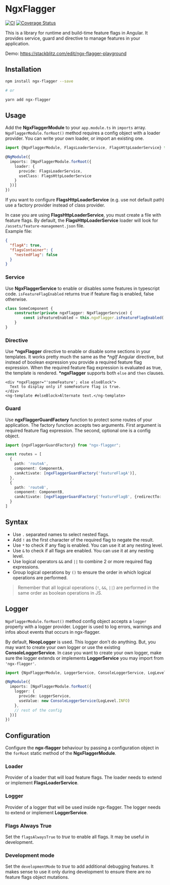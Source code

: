 # NgxFlagger

[![CI](https://github.com/fakeJan499/ngx-flagger/actions/workflows/main.yml/badge.svg)](https://github.com/fakeJan499/ngx-flagger/actions/workflows/main.yml)
[![Coverage Status](https://coveralls.io/repos/github/fakeJan499/ngx-flagger/badge.svg?branch=master)](https://coveralls.io/github/fakeJan499/ngx-flagger?branch=master)

This is a library for runtime and build-time feature flags in Angular. It provides service, guard and directive to
manage features in
your application.

Demo: https://stackblitz.com/edit/ngx-flagger-playground

## Installation

```bash
npm install ngx-flagger --save

# or

yarn add ngx-flagger
```

## Usage

Add the **NgxFlaggerModule** to your ``app.module.ts`` in ``imports`` array.
``NgxFlaggerModule.forRoot()`` method requires a config object with a loader provider.
You can write your own loader, or import an existing one.

```typescript
import {NgxFlaggerModule, FlagsLoaderService, FlagsHttpLoaderService} from 'ngx-flagger';

@NgModule({
  imports: [NgxFlaggerModule.forRoot({
    loader: {
      provide: FlagsLoaderService,
      useClass: FlagsHttpLoaderService
    }
  })]
})
```

If you want to configure **FlagsHttpLoaderService** (e.g. use not default path) use a factory provider instead of class
provider.

In case you are using **FlagsHttpLoaderService**, you must create a file with feature flags.
By default, the **FlagsHttpLoaderService** loader will look for ``/assets/feature-management.json`` file.  
Example file:

```json
{
  "flagA": true,
  "flagsContainer": {
    "nestedFlag": false
  }
}
```

### Service

Use **NgxFlaggerService** to enable or disables some features in typescript code.
``isFeatureFlagEnabled`` returns true if feature flag is enabled, false otherwise.

```typescript
class SomeComponent {
    constructor(private ngxFlagger: NgxFlaggerService) {
        const isFeatureEnabled = this.ngxFlagger.isFeatureFlagEnabled('flagName');
    }
}
```

### Directive

Use **\*ngxFlagger** directive to enable or disable some sections in your templates. It works pretty much the same as
the
*\*ngIf* Angular directive, but instead of boolean expression you provide a required feature flag expression. When the
required feature flag expression is evaluated as true, the template is rendered.
**\*ngxFlagger** supports both ``else`` and ``then`` clauses.

```angular2html
<div *ngxFlagger="'someFeature'; else elseBlock">
  Text to display only if someFeature flag is true.
</div>
<ng-template #elseBlock>Alternate text.</ng-template>
```

### Guard

Use **ngxFlaggerGuardFactory** function to protect some routes of your application.
The factory function accepts two arguments. First argument is required feature flag expression.
The second, optional one is a config object.

```typescript
import {ngxFlaggerGuardFactory} from "ngx-flagger";

const routes = [
  {
    path: 'routeA',
    component: ComponentA,
    canActivate: [ngxFlaggerGuardFactory('featureFlagA')],
  },
  {
    path: 'routeB',
    component: ComponentB,
    canActivate: [ngxFlaggerGuardFactory('featureFlagB', {redirectTo: '/'})],
  }
]
```

## Syntax

* Use ``.`` separated names to select nested flags.
* Add ``!`` as the first character of the required flag to negate the result.
* Use ``*`` to check if any flag is enabled. You can use it at any nesting level.
* Use ``&`` to check if all flags are enabled. You can use it at any nesting level.
* Use logical operators ``&&`` and ``||`` to combine 2 or more required flag expressions.
* Group logical operations by ``()``  to ensure the order in which logical operations are performed.

> Remember that all logical operations (``!``, ``&&``, ``||``) are performed in the same order as boolean operations in
> JS.

## Logger

``NgxFlaggerModule.forRoot()`` method config object accepts a ``logger`` property with a logger provider.
Logger is used to log errors, warnings and infos about events that occurs in ngx-flagger.

By default, **NoopLogger** is used. This logger don't do anything.
But, you may want to create your own logger or use the existing **ConsoleLoggerService**.
In case you want to create your own logger, make sure the logger extends or implements **LoggerService** you may import
from `'ngx-flagger'`.

```typescript
import {NgxFlaggerModule, LoggerService, ConsoleLoggerService, LogLevel} from 'ngx-flagger';

@NgModule({
  imports: [NgxFlaggerModule.forRoot({
    logger: {
      provide: LoggerService,
      useValue: new ConsoleLoggerService(LogLevel.INFO)
    },
    // rest of the config 
  })]
})
```

## Configuration

Configure the **ngx-flagger** behaviour by passing a configuration object in the ``forRoot`` static method of the
**NgxFlaggerModule**.

### Loader

Provider of a loader that will load feature flags. The loader needs to extend or implement **FlagsLoaderService**.

### Logger

Provider of a logger that will be used inside ngx-flagger. The logger needs to extend or implement **LoggerService**.

### Flags Always True

Set the ``flagsAlwaysTrue`` to *true* to enable all flags. It may be useful in development.

### Development mode

Set the ``developmentMode`` to *true* to add additional debugging features.
It makes sense to use it only during development to ensure there are no feature flags object mutations. 
